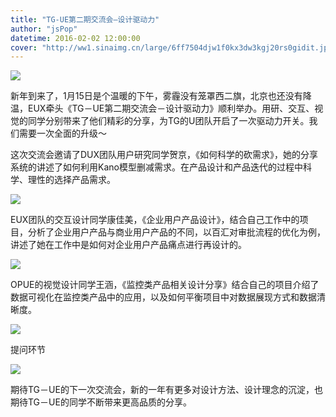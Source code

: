 ```yaml
---
title: "TG-UE第二期交流会—设计驱动力"
author: "jsPop"
datetime: 2016-02-02 12:00:00
cover: "http://ww1.sinaimg.cn/large/6ff7504djw1f0kx3dw3kgj20rs0gidit.jpg"
---
```


![](http://ww1.sinaimg.cn/large/6ff7504djw1f0kx3dw3kgj20rs0gidit.jpg)
  


<span class="s1">新年到来了，1月15日是个温暖的下午，雾霾没有笼罩西二旗，北京也还没有降温，EUX牵头《TG－UE第二期交流会－设计驱动力》顺利举办。用研、交互、视觉的同学分别带来了他们精彩的分享，为TG的U团队开启了一次驱动力开关。我们需要一次全面的升级～</span>  


<span class="s1">这次交流会邀请了DUX团队用户研究同学贺京，《如何科学的砍需求》，她的分享系统的讲述了如何利用Kano模型删减需求。在产品设计和产品迭代的过程中科学、理性的选择产品需求。</span>  


![](http://ww4.sinaimg.cn/large/6ff7504djw1f0kx3e7c39j21kw11xqc1.jpg)
  


<span class="s1">EUX团队的交互设计同学康佳美，《企业用户产品设计》，结合自己工作中的项目，分析了企业用户产品与商业用户产品的不同，以百汇对审批流程的优化为例，讲述了她在工作中是如何对企业用户产品痛点进行再设计的。</span>  


![](http://ww3.sinaimg.cn/large/6ff7504djw1f0kx3eh0dpj21kw11x7kw.jpg)
  


<span class="s1">OPUE的视觉设计同学王涵，《监控类产品相关设计分享》结合自己的项目介绍了数据可视化在监控类产品中的应用，以及如何平衡项目中对数据展现方式和数据清晰度。</span>  


![](http://ww4.sinaimg.cn/large/6ff7504djw1f0kx3dzclcj21kw11xdur.jpg)
  


<span class="s1">提问环节</span>  


![](http://ww3.sinaimg.cn/large/6ff7504djw1f0kx3e2qx2j21kw11xk89.jpg)
  


<span class="s1">期待TG－UE的下一次交流会，新的一年有更多对设计方法、设计理念的沉淀，也期待TG－UE的同学不断带来更高品质的分享。</span>